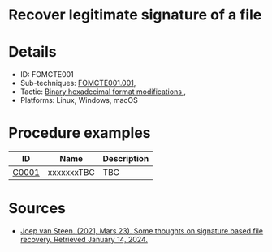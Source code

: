 # Recover legitimate signature of a file


# Details
- ID: FOMCTE001
- Sub-techniques: [FOMCTE001.001](https://github.com/blue101010/FOM/blob/main/countertechniques/FOMCTE001.001.md),
- Tactic: [Binary hexadecimal format modifications ](https://github.com/blue101010/FOM/blob/main/tactics/FOMTA001.md),
- Platforms: Linux, Windows, macOS

# Procedure examples

| ID                                                  | Name       | Description |
| --------------------------------------------------- | ---------- | ----------- |
| [C0001](https://attack.mitre.org/campaigns/C00-XXX) | xxxxxxxTBC | TBC         |



# Sources 
- [Joep van Steen. (2021, Mars 23). Some thoughts on signature based file recovery. Retrieved January 14, 2024.](https://www.disktuna.com/some-thoughts-on-signature-based-file-recovery/)
